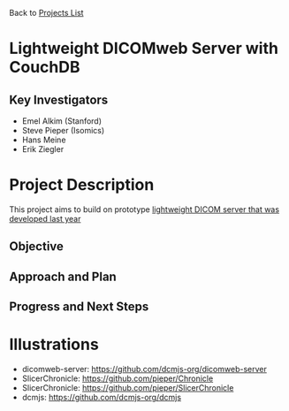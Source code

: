 Back to [Projects List](../../README.md#ProjectsList)

# Lightweight DICOMweb Server with CouchDB 

## Key Investigators

- Emel Alkim (Stanford)
- Steve Pieper (Isomics)
- Hans Meine
- Erik Ziegler

# Project Description

This project aims to build on prototype [lightweight DICOM server that was developed last year](https://projectweek.na-mic.org/PW30_2019_GranCanaria/Projects/DICOMweb-CouchDB/)

## Objective

<!-- Describe here WHAT you would like to achieve (what you will have as end result). -->


## Approach and Plan

<!-- Describe here HOW you would like to achieve the objectives stated above. -->


## Progress and Next Steps

<!-- Update this section as you make progress, describing of what you have ACTUALLY DONE. If there are specific steps that you could not complete then you can describe them here, too. -->



# Illustrations

<!-- Add pictures and links to videos that demonstrate what has been accomplished.


# Background and References

<!-- If you developed any software, include link to the source code repository. If possible, also add links to sample data, and to any relevant publications. -->
- dicomweb-server: https://github.com/dcmjs-org/dicomweb-server
- SlicerChronicle: https://github.com/pieper/Chronicle
- SlicerChronicle: https://github.com/pieper/SlicerChronicle
- dcmjs: https://github.com/dcmjs-org/dcmjs
